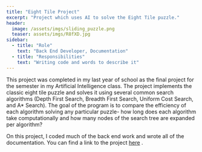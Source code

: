 ```yaml
---
title: "Eight Tile Project"
excerpt: "Project which uses AI to solve the Eight Tile puzzle."
header:
  image: /assets/imgs/sliding_puzzle.png
  teaser: assets/imgs/R8fXD.jpg
sidebar:
  - title: "Role"
    text: "Back End Developer, Documentation"
  - title: "Responsibilities"
    text: "Writing code and words to describe it"
---
```


This project was completed in my last year of school as the final project for the semester in my Artificial Intelligence class. The project implements the classic eight tile puzzle and solves it using several common search algorithms (Depth First Search, Breadth First Search, Uniform Cost Search, and A* Search). The goal of the program is to compare the efficiency of each algorithm solving any particular puzzle- how long does each algorithm take computationally and how many nodes of the search tree are expanded per algorithm? 

On this project, I coded much of the back end work and wrote all of the documentation. You can find a link to the project [here](https://github.com/parkergray221/Coursework/tree/master/CSC%20665%20-%20Artificial%20Intelligence/EightTileAI) .

